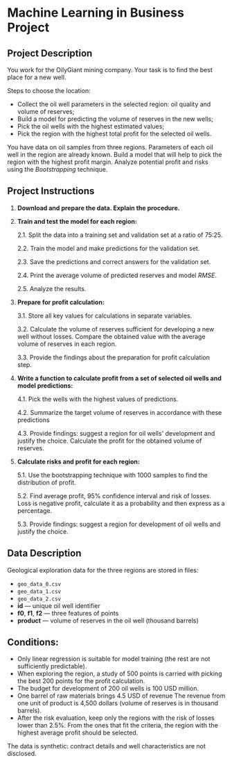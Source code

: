 # Machine Learning in Business Project

## Project Description

You work for the OilyGiant mining company. Your task is to find the best place for a new well.

Steps to choose the location:
- Collect the oil well parameters in the selected region: oil quality and volume of reserves;
- Build a model for predicting the volume of reserves in the new wells;
- Pick the oil wells with the highest estimated values;
- Pick the region with the highest total profit for the selected oil wells.

You have data on oil samples from three regions. Parameters of each oil well in the region are already known. Build a model that will help to pick the region with the highest profit margin. Analyze potential profit and risks using the *Bootstrapping* technique.

## Project Instructions

1. **Download and prepare the data. Explain the procedure.**

2. **Train and test the model for each region:**

    2.1. Split the data into a training set and validation set at a ratio of 75:25.

    2.2. Train the model and make predictions for the validation set.

    2.3. Save the predictions and correct answers for the validation set.

    2.4. Print the average volume of predicted reserves and model *RMSE*.

    2.5. Analyze the results.

3. **Prepare for profit calculation:**

    3.1. Store all key values for calculations in separate variables.

    3.2. Calculate the volume of reserves sufficient for developing a new well without losses. Compare the obtained value with the average volume of reserves in each region.

    3.3. Provide the findings about the preparation for profit calculation step.

4. **Write a function to calculate profit from a set of selected oil wells and model predictions:**

    4.1. Pick the wells with the highest values of predictions. 

    4.2. Summarize the target volume of reserves in accordance with these predictions

    4.3. Provide findings: suggest a region for oil wells' development and justify the choice. Calculate the profit for the obtained volume of reserves.

5. **Calculate risks and profit for each region:**

    5.1. Use the bootstrapping technique with 1000 samples to find the distribution of profit.

    5.2. Find average profit, 95% confidence interval and risk of losses. Loss is negative profit, calculate it as a probability and then express as a percentage.

    5.3. Provide findings: suggest a region for development of oil wells and justify the choice.

## Data Description

Geological exploration data for the three regions are stored in files:
- `geo_data_0.csv`
- `geo_data_1.csv`
- `geo_data_2.csv`
- **id** — unique oil well identifier
- **f0**, **f1**, **f2** — three features of points
- **product** — volume of reserves in the oil well (thousand barrels)

## Conditions:

- Only linear regression is suitable for model training (the rest are not sufficiently predictable).
- When exploring the region, a study of 500 points is carried with picking the best 200 points for the profit calculation.
- The budget for development of 200 oil wells is 100 USD million.
- One barrel of raw materials brings 4.5 USD of revenue The revenue from one unit of product is 4,500 dollars (volume of reserves is in thousand barrels).
- After the risk evaluation, keep only the regions with the risk of losses lower than 2.5%. From the ones that fit the criteria, the region with the highest average profit should be selected.

The data is synthetic: contract details and well characteristics are not disclosed.
